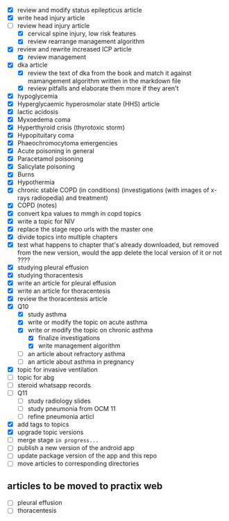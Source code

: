 - [x] review and modify status epilepticus article
- [x] write head injury article
- [ ] review head injury article
  - [x] cervical spine injury, low risk features
  - [x] review rearrange management algorithm
- [x] review and rewrite increased ICP article
  - [x] review management
- [x] dka article
  - [x] review the text of dka from the book and match it against mamangement algorithm written in the markdown file
  - [x] review pitfalls and elaborate them more if they aren't
- [x] hypoglycemia
- [x] Hyperglycaemic hyperosmolar state (HHS) article
- [x] lactic acidosis
- [x] Myxoedema coma
- [x] Hyperthyroid crisis (thyrotoxic storm)
- [x] Hypopituitary coma
- [x] Phaeochromocytoma emergencies
- [x] Acute poisoning in general
- [x] Paracetamol poisoning
- [x] Salicylate poisoning
- [x] Burns
- [x] Hypothermia
- [x] chronic stable COPD (in conditions) (investigations (with images of x-rays radiopedia) and treatment)
- [x] COPD (notes)
- [x] convert kpa values to mmgh in copd topics
- [x] write a topic for NIV
- [x] replace the stage repo urls with the master one
- [x] divide topics into multiple chapters
- [x] test what happens to chapter that's already downloaded, but removed from the new version, would the app delete the local version of it or not ????
- [x] studying pleural effusion
- [x] studying thoracentesis
- [x] write an article for pleural effusion
- [x] write an article for thoracentesis
- [x] review the thoracentesis article
- [x] Q10
  - [x] study asthma
  - [x] write or modify the topic on acute asthma
  - [x] write or modify the topic on chronic asthma
    - [x] finalize investigations
    - [x] write management algorithm
  - [ ] an article about refractory asthma
  - [ ] an article about asthma in pregnancy
- [x] topic for invasive ventilation
- [ ] topic for abg
- [ ] steroid whatsapp records
- [ ] Q11
  - [ ] study radiology slides
  - [ ] study pneumonia from OCM 11
  - [ ] refine pneumonia articl
- [x] add tags to topics
- [x] upgrade topic versions
- [ ] merge stage `in progress...`
- [ ] publish a new version of the android app
- [ ] update package version of the app and this repo
- [ ] move articles to corresponding directories

## articles to be moved to practix web

- [ ] pleural effusion
- [ ] thoracentesis
